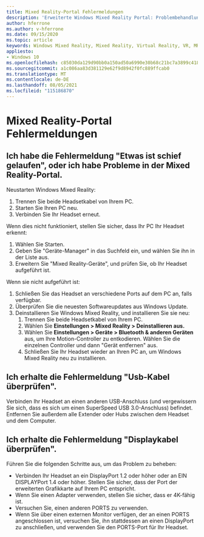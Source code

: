 ```yaml
---
title: Mixed Reality-Portal Fehlermeldungen
description: 'Erweiterte Windows Mixed Reality Portal: Problembehandlung bei Nachrichten, die über unsere Standarddokumentation für den Kundensupport hinausgehen.'
author: hferrone
ms.author: v-hferrone
ms.date: 09/15/2020
ms.topic: article
keywords: Windows Mixed Reality, Mixed Reality, Virtual Reality, VR, MR, Problembehandlung, Fehler, Hilfe, Support, Mixed Reality-Portal
appliesto:
- Windows 10
ms.openlocfilehash: c85030da129d90bb0a150ad50a6990e30b68c21bc7a3899c4182e87acd4b4fa5
ms.sourcegitcommit: a1c086aa83d381129e62f9d8942f0fc889ffcab0
ms.translationtype: MT
ms.contentlocale: de-DE
ms.lasthandoff: 08/05/2021
ms.locfileid: "115186870"
---
```

# <a name="mixed-reality-portal-error-messages"></a>Mixed Reality-Portal Fehlermeldungen

## <a name="i-got-a-something-went-wrong-error-message-or-im-having-problems-in-the-mixed-reality-portal"></a>Ich habe die Fehlermeldung "Etwas ist schief gelaufen", oder ich habe Probleme in der Mixed Reality-Portal.

Neustarten Windows Mixed Reality:
1. Trennen Sie beide Headsetkabel von Ihrem PC.
2. Starten Sie Ihren PC neu.
3. Verbinden Sie Ihr Headset erneut.

Wenn dies nicht funktioniert, stellen Sie sicher, dass Ihr PC Ihr Headset erkennt:
1. Wählen Sie Starten.
2. Geben Sie "Geräte-Manager" in das Suchfeld ein, und wählen Sie ihn in der Liste aus. 
3. Erweitern Sie "Mixed Reality-Geräte", und prüfen Sie, ob Ihr Headset aufgeführt ist. 

Wenn sie nicht aufgeführt ist:
1. Schließen Sie das Headset an verschiedene Ports auf dem PC an, falls verfügbar.
2. Überprüfen Sie die neuesten Softwareupdates aus Windows Update.
3. Deinstallieren Sie Windows Mixed Reality, und installieren Sie sie neu:
    1. Trennen Sie beide Headsetkabel von Ihrem PC.
    2. Wählen Sie **Einstellungen > Mixed Reality > Deinstallieren aus.**
    3. Wählen Sie **Einstellungen > Geräte > Bluetooth & anderen Geräten** aus, um Ihre Motion-Controller zu entkodieren. Wählen Sie die einzelnen Controller und dann "Gerät entfernen" aus.
    4. Schließen Sie Ihr Headset wieder an Ihren PC an, um Windows Mixed Reality neu zu installieren.
    
## <a name="im-getting-a-check-your-usb-cable-error-message"></a>Ich erhalte die Fehlermeldung "Usb-Kabel überprüfen".

Verbinden Ihr Headset an einen anderen USB-Anschluss (und vergewissern Sie sich, dass es sich um einen SuperSpeed USB 3.0-Anschluss) befindet. Entfernen Sie außerdem alle Extender oder Hubs zwischen dem Headset und dem Computer.

## <a name="im-getting-a-check-your-display-cable-error-message"></a>Ich erhalte die Fehlermeldung "Displaykabel überprüfen".

Führen Sie die folgenden Schritte aus, um das Problem zu beheben:
* Verbinden Ihr Headset an ein DisplayPort 1.2 oder höher oder an EIN DISPLAYPort 1.4 oder höher. Stellen Sie sicher, dass der Port der erweiterten Grafikkarte auf Ihrem PC entspricht.
* Wenn Sie einen Adapter verwenden, stellen Sie sicher, dass er 4K-fähig ist.
* Versuchen Sie, einen anderen PORTS zu verwenden.
* Wenn Sie über einen externen Monitor verfügen, der an einen PORTS angeschlossen ist, versuchen Sie, ihn stattdessen an einen DisplayPort zu anschließen, und verwenden Sie den PORTS-Port für Ihr Headset.
